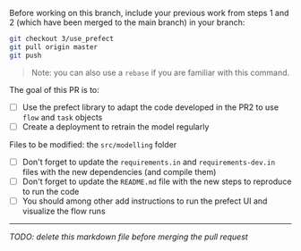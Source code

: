 Before working on this branch, include your previous work from steps 1 and 2 (which have been merged to the main branch) in your branch:

```bash
git checkout 3/use_prefect
git pull origin master
git push
```

> Note: you can also use a `rebase` if you are familiar with this command.

The goal of this PR is to:

- [ ] Use the prefect library to adapt the code developed in the PR2 to use `flow` and `task` objects
- [ ] Create a deployment to retrain the model regularly

Files to be modified: the `src/modelling` folder

- [ ] Don't forget to update the `requirements.in` and `requirements-dev.in` files with the new dependencies (and compile them)
- [ ] Don't forget to update the `README.md` file with the new steps to reproduce to run the code
- [ ] You should among other add instructions to run the prefect UI and visualize the flow runs

___

*TODO: delete this markdown file before merging the pull request*
